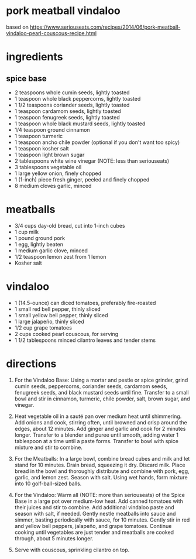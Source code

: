 # pork meatball vindaloo
based on https://www.seriouseats.com/recipes/2014/06/pork-meatball-vindaloo-pearl-couscous-recipe.html

# ingredients

## spice base
- 2 teaspoons whole cumin seeds, lightly toasted
- 1 teaspoon whole black peppercorns, lightly toasted
- 1 1/2 teaspoons coriander seeds, lightly toasted
- 1 teaspoon cardamom seeds, lightly toasted
- 1 teaspoon fenugreek seeds, lightly toasted
- 1 teaspoon whole black mustard seeds, lightly toasted
- 1/4 teaspoon ground cinnamon
- 1 teaspoon turmeric
- 1 teaspoon ancho chile powder (optional if you don't want too spicy)
- 1 teaspoon kosher salt
- 1 teaspoon light brown sugar
- 2 tablespoons white wine vinegar (NOTE: less than seriouseats)
- 3 tablespoons vegetable oil
- 1 large yellow onion, finely chopped
- 1 (1-inch) piece fresh ginger, peeled and finely chopped
- 8 medium cloves garlic, minced

# meatballs
- 3/4 cups day-old bread, cut into 1-inch cubes
- 1 cup milk
- 1 pound ground pork
- 1 egg, lightly beaten
- 1 medium garlic clove, minced
- 1/2 teaspoon lemon zest from 1 lemon
- Kosher salt

# vindaloo
- 1 (14.5-ounce) can diced tomatoes, preferably fire-roasted
- 1 small red bell pepper, thinly sliced
- 1 small yellow bell pepper, thinly sliced
- 1 large jalapeño, thinly sliced
- 1/2 cup grape tomatoes
- 2 cups cooked pearl couscous, for serving
- 1 1/2 tablespoons minced cilantro leaves and tender stems

# directions

1. For the Vindaloo Base: Using a mortar and pestle or spice grinder, grind cumin
seeds, peppercorns, coriander seeds, cardamom seeds, fenugreek seeds, and black
mustard seeds until fine. Transfer to a small bowl and stir in cinnamon,
turmeric, chile powder, salt, brown sugar, and vinegar.

2. Heat vegetable oil in a sauté pan over medium heat until shimmering. Add onions
and cook, stirring often, until browned and crisp around the edges, about 12
minutes. Add ginger and garlic and cook for 2 minutes longer. Transfer to
a blender and puree until smooth, adding water 1 tablespoon at a time until
a paste forms. Transfer to bowl with spice mixture and stir to combine.

3. For the Meatballs: In a large bowl, combine bread cubes and milk and let stand
for 10 minutes. Drain bread, squeezing it dry. Discard milk. Place bread in the
bowl and thoroughly distribute and combine with pork, egg, garlic, and lemon
zest. Season with salt. Using wet hands, form mixture into 10 golf-ball-sized
balls.

4. For the Vindaloo: Warm all (NOTE: more than seriouseats) of the Spice Base in a large pot
over medium-low heat. Add canned tomatoes with their juices and stir to
combine. Add additional vindaloo paste and season with salt, if needed. Gently
nestle meatballs into sauce and simmer, basting periodically with sauce, for 10
minutes. Gently stir in red and yellow bell peppers, jalapeño, and grape
tomatoes. Continue cooking until vegetables are just tender and meatballs are
cooked through, about 5 minutes longer.

5. Serve with couscous, sprinkling cilantro on top.


